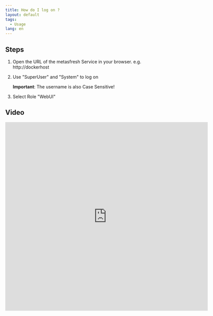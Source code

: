 ```yaml
---
title: How do I log on ?
layout: default
tags:
  - Usage
lang: en
---
```


## Steps

1. Open the URL of the metasfresh Service in your browser. e.g. http://dockerhost
1. Use "SuperUser" and "System" to log on

   **Important**: The username is also Case Sensitive!

1. Select Role "WebUI" 

## Video

<iframe src="https://player.vimeo.com/video/206307934" width="640" height="594" frameborder="0" webkitallowfullscreen mozallowfullscreen allowfullscreen></iframe>
